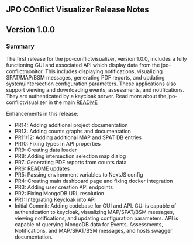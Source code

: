 ## JPO COnflict Visualizer Release Notes

## Version 1.0.0

### **Summary**

The first release for the jpo-conflictvisualizer, version 1.0.0, includes a fully functioning GUI and associated API which display data from the jpo-conflictmonitor. This includes displaying notifications, visualizing SPAT/MAP/BSM messages, generating PDF reports, and updating system/intersection configuration parameters. These applications also support viewing and downloading events, assessments, and notifications. They are authenticated by a keycloak server. Read more about the jpo-conflictvisualizer in the main [README](../README.md)

Enhancements in this release:

- PR14: Adding additional project documentation
- PR13: Adding counts graphs and documentation
- PR11/12: Adding additional MAP and SPAT DB entries
- PR10: Fixing types in API properties
- PR9: Creating data loader
- PR8: Adding intersection selection map dialog
- PR7: Generating PDF reports from counts data
- PR6: README updates
- PR5: Passing environment variables to NextJS config
- PR4: Creating main dashboard page and fixing docker integration
- PR3: Adding user creation API endpoints
- PR2: Fixing MongoDB URL resolution
- PR1: Integrating Keycloak into API
- Initial Commit: Adding codebase for GUI and API. GUI is capable of authentication to keycloak, visualizing MAP/SPAT/BSM messages, viewing notifications, and updating configuration parameters. API is capable of querying MongoDB data for Events, Assessments, Notifications, and MAP/SPAT/BSM messages, and hosts swagger documentation.
